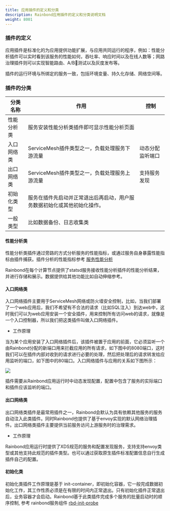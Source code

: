 ```yaml
---
title: 应用插件的定义和分类
description: Rainbond应用插件的定义和分类说明文档
weight: 8001
---
```

### 插件的定义

应用插件是标准化的为应用提供功能扩展，与应用共同运行的程序，例如：性能分析插件可以实时看到该服务的性能如何，吞吐率、响应时间以及在线人数等；网路治理插件则可以实现智能路由、A/B测试以及灰度发布等。

插件的运行环境与所绑定的服务一致，包括环境变量、持久化存储、网络空间等。

### 插件的分类

| 分类名称   | 作用                                                         | 控制             |
| ---------- | ------------------------------------------------------------ | ---------------- |
| 性能分析类 | 服务安装性能分析类插件即可显示性能分析页面                   |                  |
| 入口网络类 | ServiceMesh插件类型之一，负载处理服务下游流量                | 动态分配监听端口 |
| 出口网络类 | ServiceMesh插件类型之一，负载处理服务上游流量                | 支持服务发现     |
| 初始化类型 | 服务在插件先启动并正常退出后再启动，用户服务数据初始化或其他初始化操作。 |                  |
| 一般类型   | 比如数据备份、日志收集类                                     |                  |

#### 性能分析类

性能分析类插件通过旁路的方式分析服务的性能指标，或通过服务自身暴露性能指标由插件捕获。插件分析的性能指标参考 [服务性能分析](/docs/user-manual/app-service-manage/service-monitor/#服务性能分析)

Rainbond在每个计算节点提供了statsd服务接收性能分析插件的性能分析结果，并进行存储和展示。数据提供给其他功能比如自动伸缩参考。

#### 入口网络类

入口网络插件主要用于ServiceMesh网络或防火墙安全控制，比如，当我们部署了一个web应用后，我们不希望有不合法的请求（比如SQL注入）到达web中，这时我们可以为web应用安装一个安全插件，用来控制所有访问web的请求，就像是一个入口控制器，所以我们把这类插件叫做入口网络插件。

* 工作原理

当为某个应用安装了入口网络插件后，该插件被置于应用的前面，它必须监听一个由Rainbond分配的新端口用来拦截应用的所有请求，如下图中的8080端口，这时我们可以在插件内部对收到的请求进行必要的处理，然后把处理后的请求转发给应用监听的端口，如下图中的80端口。入口网络插件与应用的关系如下图所示：

![](http://grstatic.oss-cn-shanghai.aliyuncs.com/images/other/net-ingress-plugin.png)

插件需要从Rainbond应用运行时中动态发现配置，配置中包含了服务的实际端口和插件应该监听的端口。

#### 出口网络类

出口网络类插件是最常用插件之一，Rainbond会默认为具有依赖其他服务的服务自动注入此类插件。同时Rainbond也提供了基于envoy实现的默认网络治理插件。出口网络类插件主要提供当前服务访问上游服务时的治理需求。

* 工作原理

Rainbond应用运行时提供了XDS规范的服务和配置发现服务，支持支持envoy类型或其他支持此规范的插件类型。也可以通过获取原生插件标准配置信息自行生成插件自己的配置。

#### 初始化类

初始化类插件工作原理是基于 init-container，即初始化容器，它一般完成数据初始化工作，其工作性质必须是在有限的时间内正常退出。只有初始化插件正常退出后，业务容器才会启动。Rainbond基于此类插件完成多个服务的批量启动时的顺序控制, 参考 rainbond服务组件 [rbd-init-probe](<https://github.com/goodrain/rainbond/tree/master/cmd/init-probe>)

